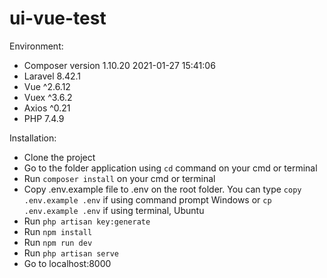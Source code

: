 # ui-vue-test
Environment:
- Composer version 1.10.20 2021-01-27 15:41:06
- Laravel 8.42.1
- Vue ^2.6.12
- Vuex ^3.6.2
- Axios ^0.21
- PHP 7.4.9

Installation:
- Clone the project
- Go to the folder application using `cd` command on your cmd or terminal
- Run `composer install` on your cmd or terminal
- Copy .env.example file to .env on the root folder. You can type `copy .env.example .env` if using command prompt Windows or `cp .env.example .env` if using terminal, Ubuntu
- Run `php artisan key:generate`
- Run `npm install`
- Run `npm run dev`
- Run `php artisan serve`
- Go to localhost:8000